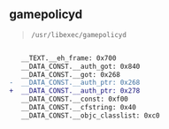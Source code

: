 ## gamepolicyd

> `/usr/libexec/gamepolicyd`

```diff

   __TEXT.__eh_frame: 0x700
   __DATA_CONST.__auth_got: 0x840
   __DATA_CONST.__got: 0x268
-  __DATA_CONST.__auth_ptr: 0x268
+  __DATA_CONST.__auth_ptr: 0x278
   __DATA_CONST.__const: 0xf00
   __DATA_CONST.__cfstring: 0x40
   __DATA_CONST.__objc_classlist: 0xc0

```
